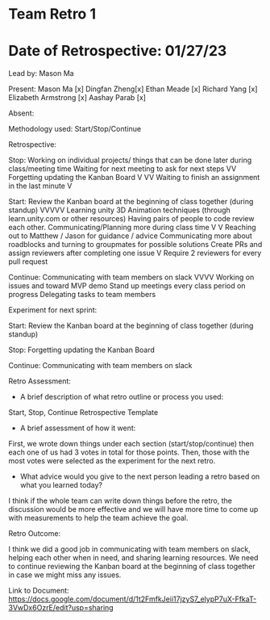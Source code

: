 <h1> Team Retro 1 </h1> 

# Date of Retrospective: 01/27/23

Lead by: Mason Ma 

Present: Mason Ma [x] Dingfan Zheng[x] Ethan Meade [x] Richard Yang [x] Elizabeth Armstrong [x] Aashay Parab [x]

Absent:

Methodology used: Start/Stop/Continue 

Retrospective:

Stop:
Working on individual projects/ things that can be done later during class/meeting time 
Waiting for next meeting to ask for next steps VV
Forgetting updating the Kanban Board V VV
Waiting to finish an assignment in the last minute V

Start:
Review the Kanban board at the beginning of class together (during standup) VVVVV
Learning unity 3D Animation techniques (through learn.unity.com or other resources)
Having pairs of people to code review each other. 
Communicating/Planning more during class time V V
Reaching out to Matthew / Jason for guidance / advice
Communicating more about roadblocks and turning to groupmates for possible solutions
Create PRs and assign reviewers after completing one issue V
Require 2 reviewers for every pull request


Continue:
Communicating with team members on slack  VVVV
Working on issues and toward MVP demo
Stand up meetings every class period on progress
Delegating tasks to team members 



Experiment for next sprint: 

Start: Review the Kanban board at the beginning of class together (during standup)

Stop: Forgetting updating the Kanban Board

Continue: Communicating with team members on slack


Retro Assessment:

* A brief description of what retro outline or process you used:

Start, Stop, Continue Retrospective Template

* A brief assessment of how it went:

First, we wrote down things under each section (start/stop/continue) then each one of us had 3 votes in total for those points. Then, those with the most votes were selected as the experiment for the next retro.

* What advice would you give to the next person leading a retro
  based on what you learned today?

I think if the whole team can write down things before the retro, the discussion would be more effective and we will have more time to come up with measurements to help the team achieve the goal.


Retro Outcome:

I think we did a good job in communicating with team members on slack, helping each other when in need, and sharing learning resources. We need to continue reviewing the Kanban board at the beginning of class together in case we might miss any issues.


Link to Document: https://docs.google.com/document/d/1t2FmfkJeii17jzyS7_elypP7uX-FfkaT-3VwDx6OzrE/edit?usp=sharing

